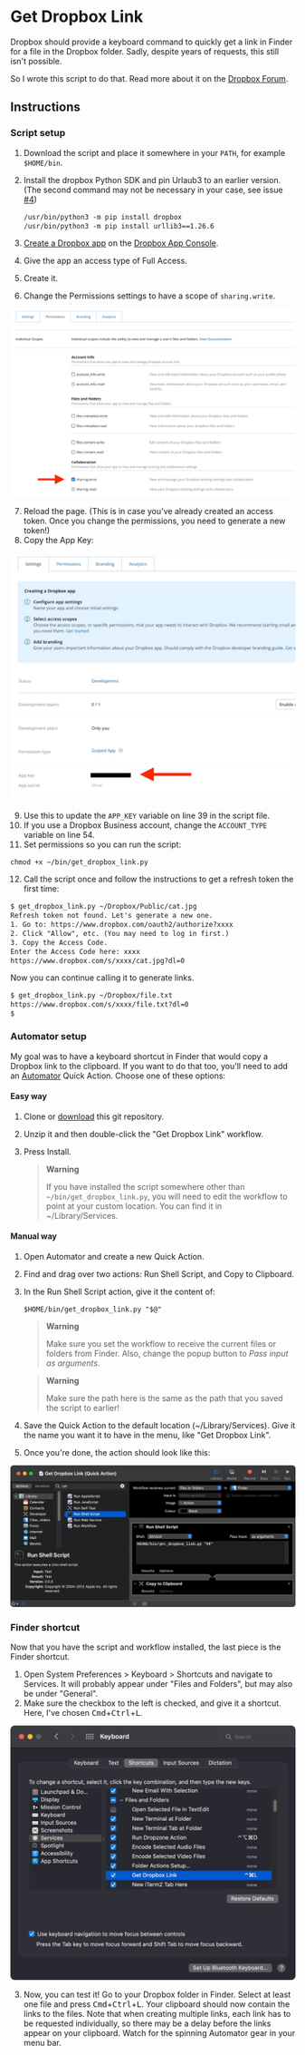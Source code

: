 # Get Dropbox Link
Dropbox should provide a keyboard command to quickly get a link in Finder for a file in the Dropbox folder. Sadly, despite years of requests, this still isn't possible.

So I wrote this script to do that. Read more about it on the [Dropbox Forum](https://www.dropboxforum.com/t5/View-download-and-export/Key-Command-Shortcut-to-quot-Copy-Dropbox-Link-quot-from-Mac/td-p/168482/highlight/false).

## Instructions

### Script setup
1. Download the script and place it somewhere in your `PATH`, for example `$HOME/bin`.

2. Install the dropbox Python SDK and pin Urlaub3 to an earlier version. (The second command may not be necessary in your case, see issue [#4](https://github.com/nk9/get_dropbox_link/issues/6))

    ```
    /usr/bin/python3 -m pip install dropbox
    /usr/bin/python3 -m pip install urllib3==1.26.6
    ```

3. [Create a Dropbox app](https://blogs.dropbox.com/developers/2014/05/generate-an-access-token-for-your-own-account) on the [Dropbox App Console](https://www.dropbox.com/developers/apps).
4. Give the app an access type of Full Access.
5. Create it.
6. Change the Permissions settings to have a scope of `sharing.write`.

![Change sharing.write permission setting](assets/sharing.write.jpg)

7. Reload the page. (This is in case you've already created an access token. Once you change the permissions, you need to generate a new token!)
8. Copy the App Key:

![Copy App Key on the Settings tab](assets/app-key.jpg)

9. Use this to update the `APP_KEY` variable on line 39 in the script file.
10. If you use a Dropbox Business account, change the `ACCOUNT_TYPE` variable on line 54.
11. Set permissions so you can run the script:

```
chmod +x ~/bin/get_dropbox_link.py
```

12. Call the script once and follow the instructions to get a refresh token the first time:

```
$ get_dropbox_link.py ~/Dropbox/Public/cat.jpg
Refresh token not found. Let's generate a new one.
1. Go to: https://www.dropbox.com/oauth2/authorize?xxxx
2. Click "Allow", etc. (You may need to log in first.)
3. Copy the Access Code.
Enter the Access Code here: xxxx
https://www.dropbox.com/s/xxxx/cat.jpg?dl=0
```
Now you can continue calling it to generate links.

```
$ get_dropbox_link.py ~/Dropbox/file.txt
https://www.dropbox.com/s/xxxx/file.txt?dl=0
$
```

### Automator setup
My goal was to have a keyboard shortcut in Finder that would copy a Dropbox link to the clipboard. If you want to do that too, you'll need to add an [Automator](https://support.apple.com/en-gb/guide/automator/welcome/mac) Quick Action. Choose one of these options:

#### Easy way
1. Clone or [download](https://github.com/nk9/get_dropbox_link/archive/refs/heads/main.tar.gz) this git repository.
2. Unzip it and then double-click the "Get Dropbox Link" workflow.
3. Press Install.

    > **Warning**
    >
    > If you have installed the script somewhere other than `~/bin/get_dropbox_link.py`, you will need to edit the workflow to point at your custom location. You can find it in ~/Library/Services.

#### Manual way
1. Open Automator and create a new Quick Action.
2. Find and drag over two actions: Run Shell Script, and Copy to Clipboard.
3. In the Run Shell Script action, give it the content of:
    ```
    $HOME/bin/get_dropbox_link.py "$@"
    ```
    > **Warning**
    >
    > Make sure you set the workflow to receive the current files or folders from Finder. Also, change the popup button to _Pass input as arguments_.

    > **Warning**
    >
    > Make sure the path here is the same as the path that you saved the script to earlier!

4. Save the Quick Action to the default location (~/Library/Services). Give it the name you want it to have in the menu, like "Get Dropbox Link".

5. Once you're done, the action should look like this:

![Completed Quick Action](assets/quick-action.jpg)


### Finder shortcut
Now that you have the script and workflow installed, the last piece is the Finder shortcut.

1. Open System Preferences > Keyboard > Shortcuts and navigate to Services. It will probably appear under "Files and Folders", but may also be under "General".
2. Make sure the checkbox to the left is checked, and give it a shortcut. Here, I've  chosen <kbd>Cmd</kbd>+<kbd>Ctrl</kbd>+<kbd>L</kbd>.

![Assigning the keyboard shortcut](assets/keyboard-shortcut.jpg)

3. Now, you can test it! Go to your Dropbox folder in Finder. Select at least one file and press <kbd>Cmd</kbd>+<kbd>Ctrl</kbd>+<kbd>L</kbd>. Your clipboard should now contain the links to the files. Note that when creating multiple links, each link has to be requested individually, so there may be a delay before the links appear on your clipboard. Watch for the spinning Automator gear in your menu bar.
